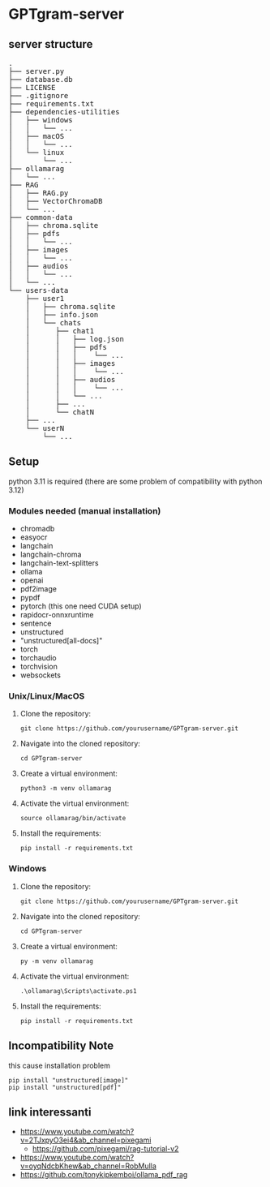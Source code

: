 # GPTgram-server
## server structure
<pre>
.  
├── server.py  
├── database.db  
├── LICENSE  
├── .gitignore  
├── requirements.txt  
├── dependencies-utilities  
│   ├── windows  
│   │   └── ...  
│   ├── macOS  
│   │   └── ...  
│   └── linux  
│       └── ...  
├── ollamarag  
│   └── ...  
├── RAG  
│   ├── RAG.py  
│   ├── VectorChromaDB  
│   └── ...  
├── common-data  
│   ├── chroma.sqlite  
│   ├── pdfs  
│   │   └── ...  
│   ├── images  
│   │   └── ...  
│   ├── audios  
│   │   └── ...  
│   └── ...  
└── users-data  
    ├── user1  
    │   ├── chroma.sqlite  
    │   ├── info.json  
    │   └── chats  
    │      ├── chat1
    │      │   ├── log.json
    │      │   ├── pdfs
    │      │   │    └── ...  
    │      │   ├── images
    │      │   │    └── ...  
    │      │   ├── audios
    │      │   │    └── ...  
    │      │   └── ...
    │      ├── ...  
    │      └── chatN  
    ├── ...  
    └── userN   
        └── ...  
</pre>

## Setup
python 3.11 is required (there are some problem of compatibility with python 3.12)

### Modules needed (manual installation)
- chromadb
- easyocr
- langchain
- langchain-chroma
- langchain-text-splitters
- ollama
- openai
- pdf2image
- pypdf
- pytorch (this one need CUDA setup)
- rapidocr-onnxruntime
- sentence
- unstructured
- "unstructured[all-docs]"
- torch
- torchaudio
- torchvision
- websockets
 
### Unix/Linux/MacOS

1. Clone the repository:
    ```
    git clone https://github.com/yourusername/GPTgram-server.git
    ```
2. Navigate into the cloned repository:
    ```
    cd GPTgram-server
    ```
3. Create a virtual environment:
    ```
    python3 -m venv ollamarag
    ```
4. Activate the virtual environment:
    ```
    source ollamarag/bin/activate
    ```
5. Install the requirements:
    ```
    pip install -r requirements.txt
    ```

### Windows

1. Clone the repository:
    ```
    git clone https://github.com/yourusername/GPTgram-server.git
    ```
2. Navigate into the cloned repository:
    ```
    cd GPTgram-server
    ```
3. Create a virtual environment:
    ```
    py -m venv ollamarag
    ```
4. Activate the virtual environment:
    ```
    .\ollamarag\Scripts\activate.ps1
    ```
5. Install the requirements:
    ```
    pip install -r requirements.txt
    ```

## Incompatibility Note
this cause installation problem
```console
pip install "unstructured[image]"
pip install "unstructured[pdf]"
```

## link interessanti
- https://www.youtube.com/watch?v=2TJxpyO3ei4&ab_channel=pixegami
  - https://github.com/pixegami/rag-tutorial-v2
- https://www.youtube.com/watch?v=oyqNdcbKhew&ab_channel=RobMulla
- https://github.com/tonykipkemboi/ollama_pdf_rag